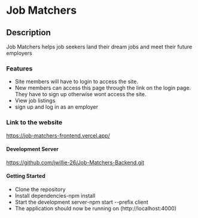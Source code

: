 # Job Matchers

## Description

Job Matchers helps job seekers land their dream jobs and meet their future employers

### Features

*  Site members will have to login to access the site. 
*  New members can access this page through the link on the login page. They have to sign up otherwise wont access the site.
*  View job listings
*  sign up and log in as an employer

### Link to the website

https://job-matchers-frontend.vercel.app/

#### Development Server

https://github.com/jwillie-26/Job-Matchers-Backend.git

#### Getting Started

* Clone the repository
* Install dependencies-npm install
* Start the development server-npm start --prefix client
* The application should now be running on (http://localhost:4000)
